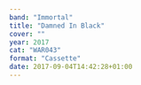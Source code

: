```yaml
---
band: "Immortal"
title: "Damned In Black"
cover: ""
year: 2017
cat: "WAR043"
format: "Cassette"
date: 2017-09-04T14:42:28+01:00
---
```

